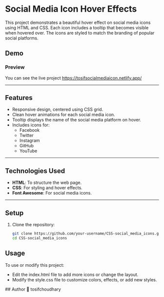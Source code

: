 # Social Media Icon Hover Effects

This project demonstrates a beautiful hover effect on social media icons using HTML and CSS. Each icon includes a tooltip that becomes visible when hovered over. The icons are styled to match the branding of popular social platforms.



## Demo

### Preview


You can see the live project https://tosifsocialmediaicon.netlify.app/

---

## Features

- Responsive design, centered using CSS grid.
- Clean hover animations for each social media icon.
- Tooltip displays the name of the social media platform on hover.
- Includes icons for:
  - Facebook
  - Twitter
  - Instagram
  - GitHub
  - YouTube

---

## Technologies Used

- **HTML**: To structure the web page.
- **CSS**: For styling and hover effects.
- **Font Awesome**: For social media icons.

---

## Setup

1. Clone the repository:
   ```bash
   git clone https://github.com/your-username/CSS-social_media_icons.git
   cd CSS-social_media_icons
## Usage
To use or modify this project:
<ul><li>Edit the index.html file to add more icons or change the layout.
</li>
  <li>Modify the style.css file to customize colors, effects, or add new styles.
</li>
</ul>
## Author
👤 tosifchoudhary
